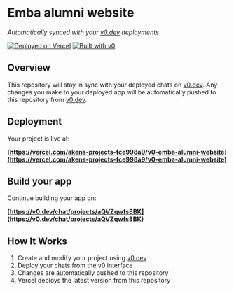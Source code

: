 # Emba alumni website

*Automatically synced with your [v0.dev](https://v0.dev) deployments*

[![Deployed on Vercel](https://img.shields.io/badge/Deployed%20on-Vercel-black?style=for-the-badge&logo=vercel)](https://vercel.com/akens-projects-fce998a9/v0-emba-alumni-website)
[![Built with v0](https://img.shields.io/badge/Built%20with-v0.dev-black?style=for-the-badge)](https://v0.dev/chat/projects/aQVZqwfs8BK)

## Overview

This repository will stay in sync with your deployed chats on [v0.dev](https://v0.dev).
Any changes you make to your deployed app will be automatically pushed to this repository from [v0.dev](https://v0.dev).

## Deployment

Your project is live at:

**[https://vercel.com/akens-projects-fce998a9/v0-emba-alumni-website](https://vercel.com/akens-projects-fce998a9/v0-emba-alumni-website)**

## Build your app

Continue building your app on:

**[https://v0.dev/chat/projects/aQVZqwfs8BK](https://v0.dev/chat/projects/aQVZqwfs8BK)**

## How It Works

1. Create and modify your project using [v0.dev](https://v0.dev)
2. Deploy your chats from the v0 interface
3. Changes are automatically pushed to this repository
4. Vercel deploys the latest version from this repository

